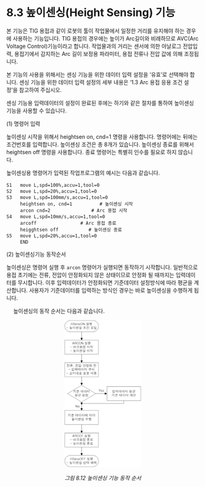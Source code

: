 ﻿# 8.3 높이센싱(Height Sensing) 기능

본 기능은 TIG 용접과 같이 로봇의 툴이 작업물에서 일정한 거리를 유지해야 하는 경우에 사용하는 기능입니다. TIG 용접의 경우에는 높이가 Arc길이와 비례하므로 AVC(Arc Voltage Control)기능이라고 합니다. 작업물과의 거리는 센서에 의한 아날로그 전압입력, 용접기에서 감지하는 Arc 길이 보정용 파라미터, 용접 전류나 전압 값에 의해 조정됩니다.

본 기능의 사용을 위해서는 센싱 기능을 위한 데이터 입력 설정을 ‘유효’로 선택해야 합니다.
센싱 기능을 위한 데이터 입력 설정의 세부 내용은 ‘1.3 Arc 용접 응용 조건 설정’을 참고하여 주십시오.

센싱 기능용 입력데이터의 설정이 완료된 후에는 하기와 같은 절차를 통하여 높이센싱 기능을 사용할 수 있습니다.

(1)	명령어 입력

높이센싱 시작을 위해서 heightsen on, cnd=1 명령을 사용합니다. 명령어에는 뒤에는 조건번호를 입력합니다. 높이센싱 조건은 총 8개가 있습니다.
높이센싱 종료를 위해서 heightsen off 명령을 사용합니다. 종료 명령어는 특별히 인수를 필요로 하지 않습니다.

높이센싱용 명령어가 입력된 작업프로그램의 예시는 다음과 같습니다.

    S1   move L,spd=100%,accu=1,tool=0
    S2   move L,spd=20%,accu=1,tool=0
    S3   move L,spd=100mm/s,accu=1,tool=0
         heightsen on, cnd=1		  # 높이센싱 시작
         arcon cnd=2		       # Arc 용접 시작
    S4   move L,spd=10mm/s,accu=1,tool=0
         arcoff			       # Arc 용접 종료
         heigghtsen off			  # 높이센싱 종료
    S5   move L,spd=20%,accu=1,tool=0
         END 

(2)	높이센싱기능 동작순서

높이센싱은 명령어 실행 후 ```arcon``` 명령어가 실행되면 동작하기 시작합니다. 일반적으로 용접 초기에는 전류, 전압이 안정화되지 않은 상태이므로 안정화 될 때까지는 입력데이터를 무시합니다. 이후 입력데이터가 안정화되면 기준데이터 설정방식에 따라 평균을 계산합니다. 사용자가 기준데이터를 입력하는 방식인 경우는 바로 높이센싱을 수행하게 됩니다.

 
높이센싱의 동작 순서는 다음과 같습니다.

 
<p align="center">
 <img src="../../_assets/8_12.png" width="40%"></img>
 <em><p align="center">그림 8.12 높이센싱 기능 동작 순서</p></em>
</p>

